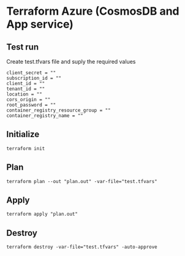 # Terraform Azure (CosmosDB and App service)

## Test run

Create test.tfvars file and suply the required values

```text
client_secret = ""
subscription_id = ""
client_id = ""
tenant_id = ""
location = ""
cors_origin = ""
root_password = ""
container_registry_resource_group = ""
container_registry_name = ""
```

## Initialize

`terraform init`

## Plan

`terraform plan --out "plan.out" -var-file="test.tfvars"`

## Apply

`terraform apply "plan.out"`

## Destroy

`terraform destroy -var-file="test.tfvars" -auto-approve`
